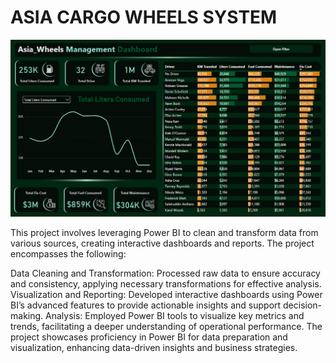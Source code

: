 # ASIA CARGO WHEELS SYSTEM
![banner](https://github.com/Azmary413/Asia-Cargo-Wheels-System/blob/main/asia.png)

This project involves leveraging Power BI to clean and transform data from various sources, creating interactive dashboards and reports. The project encompasses the following:

Data Cleaning and Transformation: Processed raw data to ensure accuracy and consistency, applying necessary transformations for effective analysis.
Visualization and Reporting: Developed interactive dashboards using Power BI’s advanced features to provide actionable insights and support decision-making.
Analysis: Employed Power BI tools to visualize key metrics and trends, facilitating a deeper understanding of operational performance.
The project showcases proficiency in Power BI for data preparation and visualization, enhancing data-driven insights and business strategies.

